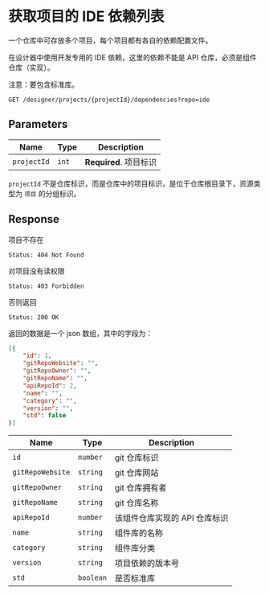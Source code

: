 # 获取项目的 IDE 依赖列表

一个仓库中可存放多个项目，每个项目都有各自的依赖配置文件。

在设计器中使用开发专用的 IDE 依赖，这里的依赖不能是 API 仓库，必须是组件仓库（实现）。

注意：要包含标准库。

```text
GET /designer/projects/{projectId}/dependencies?repo=ide
```

## Parameters

| Name        | Type  | Description            |
| ----------- | ----- | ---------------------- |
| `projectId` | `int` | **Required**. 项目标识 |

`projectId` 不是仓库标识，而是仓库中的项目标识，是位于仓库根目录下，资源类型为 `项目` 的分组标识。

## Response

项目不存在

```text
Status: 404 Not Found
```

对项目没有读权限

```text
Status: 403 Forbidden
```

否则返回

```text
Status: 200 OK
```

返回的数据是一个 json 数组，其中的字段为：

```json
[{
    "id": 1,
    "gitRepoWebsite": "",
    "gitRepoOwner": "",
    "gitRepoName": "",
    "apiRepoId": 2,
    "name": "",
    "category": "",
    "version": "",
    "std": false
}]
```

| Name             | Type      | Description                   |
| ---------------- | --------- | ----------------------------- |
| `id`             | `number`  | git 仓库标识                  |
| `gitRepoWebsite` | `string`  | git 仓库网站                  |
| `gitRepoOwner`   | `string`  | git 仓库拥有者                |
| `gitRepoName`    | `string`  | git 仓库名称                  |
| `apiRepoId`      | `number`  | 该组件仓库实现的 API 仓库标识 |
| `name`           | `string`  | 组件库的名称                  |
| `category`       | `string`  | 组件库分类                    |
| `version`        | `string`  | 项目依赖的版本号              |
| `std`            | `boolean` | 是否标准库                    |
